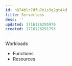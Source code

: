 ```yaml
---
id: n874blr7dfu7n1s3g2gt4kd
title: Serverless
desc: ''
updated: 1716126295970
created: 1716126291793
---
```

Workloads
- Functions
- Resources